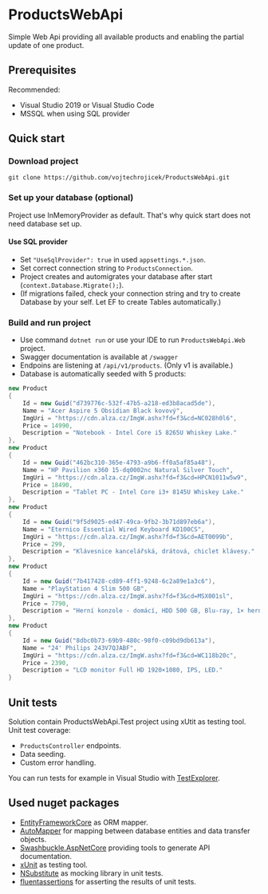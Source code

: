 # ProductsWebApi

Simple Web Api providing all available products and enabling the partial update of one product.

## Prerequisites

Recommended:

* Visual Studio 2019 or Visual Studio Code
* MSSQL when using SQL provider

## Quick start

### Download project

`git clone https://github.com/vojtechrojicek/ProductsWebApi.git`

### Set up your database (optional)

Project use InMemoryProvider as default. That's why quick start does not need database set up.

#### Use SQL provider

* Set `"UseSqlProvider": true` in used `appsettings.*.json`.
* Set correct connection string to `ProductsConnection`.
* Project creates and automigrates your database after start (`context.Database.Migrate();`).
* (If migrations failed, check your connection string and try to create Database by your self. Let EF to create Tables automatically.)

### Build and run project

* Use command `dotnet run` or use your IDE to run `ProductsWebApi.Web` project.
* Swagger documentation is available at `/swagger`
* Endpoins are listening at `/api/v1/products`. (Only v1 is available.)
* Database is automatically seeded with 5 products:

``` C#
new Product
{
    Id = new Guid("d739776c-532f-47b5-a218-ed3b8acad5de"),
    Name = "Acer Aspire 5 Obsidian Black kovový",
    ImgUri = "https://cdn.alza.cz/ImgW.ashx?fd=f3&cd=NC028h0l6",
    Price = 14990,
    Description = "Notebook - Intel Core i5 8265U Whiskey Lake."
},
new Product
{
    Id = new Guid("462bc310-365e-4793-a9b6-ff0a5af85a48"),
    Name = "HP Pavilion x360 15-dq0002nc Natural Silver Touch",
    ImgUri = "https://cdn.alza.cz/ImgW.ashx?fd=f3&cd=HPCN1011w5w9",
    Price = 18490,
    Description = "Tablet PC - Intel Core i3+ 8145U Whiskey Lake."
},
new Product
{
    Id = new Guid("9f5d9025-ed47-49ca-9fb2-3b71d897eb6a"),
    Name = "Eternico Essential Wired Keyboard KD100CS",
    ImgUri = "https://cdn.alza.cz/ImgW.ashx?fd=f3&cd=AET0099b",
    Price = 299,
    Description = "Klávesnice kancelářská, drátová, chiclet klávesy."
},
new Product
{
    Id = new Guid("7b417428-cd89-4ff1-9248-6c2a89e1a3c6"),
    Name = "PlayStation 4 Slim 500 GB",
    ImgUri = "https://cdn.alza.cz/ImgW.ashx?fd=f3&cd=MSX001sl",
    Price = 7790,
    Description = "Herní konzole - domácí, HDD 500 GB, Blu-ray, 1× herní ovladač, barva černá."
},
new Product
{
    Id = new Guid("8dbc0b73-69b9-480c-98f0-c09bd9db613a"),
    Name = "24' Philips 243V7QJABF",
    ImgUri = "https://cdn.alza.cz/ImgW.ashx?fd=f3&cd=WC118b20c",
    Price = 2390,
    Description = "LCD monitor Full HD 1920×1080, IPS, LED."
}
```

## Unit tests

Solution contain ProductsWebApi.Test project using xUtit as testing tool.  
Unit test coverage:

* `ProductsController` endpoints.
* Data seeding.
* Custom error handling.

You can run tests for example in Visual Studio with [TestExplorer](https://docs.microsoft.com/en-us/visualstudio/test/run-unit-tests-with-test-explorer?view=vs-2019).

## Used nuget packages

* [EntityFrameworkCore](https://github.com/aspnet/EntityFrameworkCore) as ORM mapper.
* [AutoMapper](https://github.com/AutoMapper/AutoMapper) for mapping between database entities and data transfer objects.
* [Swashbuckle.AspNetCore](https://github.com/domaindrivendev/Swashbuckle.AspNetCore) providing tools to generate API documentation.
* [xUnit](https://github.com/xunit/xunit) as testing tool.
* [NSubstitute](https://github.com/nsubstitute/NSubstitute) as mocking library in unit tests.
* [fluentassertions](https://github.com/fluentassertions/fluentassertions) for asserting the results of unit tests.
